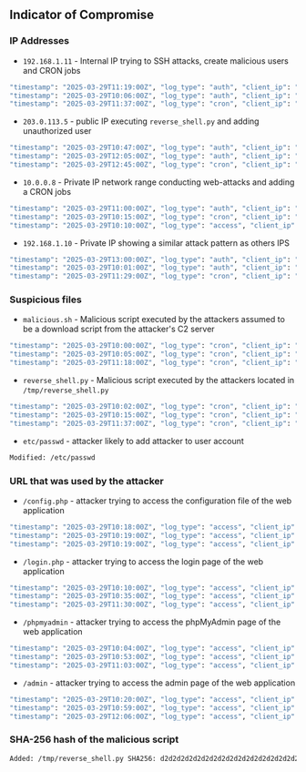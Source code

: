 ## Indicator of Compromise

### IP Addresses
- `192.168.1.11` - Internal IP trying to SSH attacks, create malicious users and CRON jobs
```zsh
"timestamp": "2025-03-29T11:19:00Z", "log_type": "auth", "client_ip": "192.168.1.11", "event": "Accepted password for root from 192.168.1.11 port 54321 ssh2"
"timestamp": "2025-03-29T10:06:00Z", "log_type": "auth", "client_ip": "192.168.1.11", "event": "new user: name=attacker, UID=1001, GID=1001"
"timestamp": "2025-03-29T11:37:00Z", "log_type": "cron", "client_ip": "192.168.1.11", "event": "CRON executed reverse_shell.py"
```
- `203.0.113.5` - public IP executing `reverse_shell.py` and adding unauthorized user
```zsh
"timestamp": "2025-03-29T10:47:00Z", "log_type": "auth", "client_ip": "203.0.113.5", "event": "Accepted password for root from 203.0.113.5 port 54321 ssh2"
"timestamp": "2025-03-29T12:05:00Z", "log_type": "auth", "client_ip": "203.0.113.5", "event": "new user: name=attacker, UID=1001, GID=1001"
"timestamp": "2025-03-29T12:45:00Z", "log_type": "cron", "client_ip": "203.0.113.5", "event": "CRON executed reverse_shell.py"
```

- `10.0.0.8` - Private IP network range conducting web-attacks and adding a CRON jobs
```zsh
"timestamp": "2025-03-29T11:00:00Z", "log_type": "auth", "client_ip": "10.0.0.8", "event": "new user: name=attacker, UID=1001, GID=1001"
"timestamp": "2025-03-29T10:15:00Z", "log_type": "cron", "client_ip": "10.0.0.8", "event": "CRON executed reverse_shell.py"
"timestamp": "2025-03-29T10:10:00Z", "log_type": "access", "client_ip": "10.0.0.8", "event": "POST /login.php HTTP/1.1 - 200"
```

- `192.168.1.10` - Private IP showing a similar attack pattern as others IPS
```zsh
"timestamp": "2025-03-29T13:00:00Z", "log_type": "auth", "client_ip": "192.168.1.10", "event": "Accepted password for root from 192.168.1.10 port 54321 ssh2"
"timestamp": "2025-03-29T10:01:00Z", "log_type": "auth", "client_ip": "192.168.1.10", "event": "new user: name=attacker, UID=1001, GID=1001"
"timestamp": "2025-03-29T11:29:00Z", "log_type": "cron", "client_ip": "192.168.1.10", "event": "CRON executed reverse_shell.py"
```

### Suspicious files
- `malicious.sh` - Malicious script executed by the attackers
assumed to be a download script from the attacker's C2 server
```zsh
"timestamp": "2025-03-29T10:00:00Z", "log_type": "cron", "client_ip": "192.168.1.10", "event": "CRON job started: wget malicious.sh"
"timestamp": "2025-03-29T10:05:00Z", "log_type": "cron", "client_ip": "10.0.0.8", "event": "CRON job started: wget malicious.sh"
"timestamp": "2025-03-29T11:18:00Z", "log_type": "cron", "client_ip": "203.0.113.5", "event": "CRON job started: wget malicious.sh"
```

- `reverse_shell.py` - Malicious script executed by the attackers located in `/tmp/reverse_shell.py`
```zsh
"timestamp": "2025-03-29T10:02:00Z", "log_type": "cron", "client_ip": "203.0.113.5", "event": "CRON executed reverse_shell.py"
"timestamp": "2025-03-29T10:15:00Z", "log_type": "cron", "client_ip": "10.0.0.8", "event": "CRON executed reverse_shell.py"
"timestamp": "2025-03-29T11:37:00Z", "log_type": "cron", "client_ip": "192.168.1.11", "event": "CRON executed reverse_shell.py"
```


- `etc/passwd` - attacker likely to add attacker to user account
```zsh
Modified: /etc/passwd
```

### URL that was used by the attacker
- `/config.php` - attacker trying to access the configuration file of the web application
```zsh
"timestamp": "2025-03-29T10:18:00Z", "log_type": "access", "client_ip": "192.168.1.11", "event": "GET /config.php HTTP/1.1 - 403"
"timestamp": "2025-03-29T10:19:00Z", "log_type": "access", "client_ip": "192.168.1.10", "event": "GET /config.php HTTP/1.1 - 403"
"timestamp": "2025-03-29T10:19:00Z", "log_type": "access", "client_ip": "203.0.113.5", "event": "GET /config.php HTTP/1.1 - 403"
```

- `/login.php` - attacker trying to access the login page of the web application
```zsh
"timestamp": "2025-03-29T10:10:00Z", "log_type": "access", "client_ip": "10.0.0.8", "event": "POST /login.php HTTP/1.1 - 200"
"timestamp": "2025-03-29T10:35:00Z", "log_type": "access", "client_ip": "203.0.113.5", "event": "POST /login.php HTTP/1.1 - 200"
"timestamp": "2025-03-29T11:30:00Z", "log_type": "access", "client_ip": "192.168.1.10", "event": "POST /login.php HTTP/1.1 - 200"
```

- `/phpmyadmin` - attacker trying to access the phpMyAdmin page of the web application
```zsh
"timestamp": "2025-03-29T10:04:00Z", "log_type": "access", "client_ip": "192.168.1.11", "event": "GET /phpmyadmin/ HTTP/1.1 - 404"
"timestamp": "2025-03-29T10:53:00Z", "log_type": "access", "client_ip": "10.0.0.8", "event": "GET /phpmyadmin/ HTTP/1.1 - 404"
"timestamp": "2025-03-29T11:03:00Z", "log_type": "access", "client_ip": "10.0.0.8", "event": "GET /phpmyadmin/ HTTP/1.1 - 404"
```

- `/admin` - attacker trying to access the admin page of the web application
```zsh
"timestamp": "2025-03-29T10:20:00Z", "log_type": "access", "client_ip": "10.0.0.8", "event": "GET /admin HTTP/1.1 - 403"
"timestamp": "2025-03-29T10:59:00Z", "log_type": "access", "client_ip": "192.168.1.10", "event": "GET /admin HTTP/1.1 - 403"
"timestamp": "2025-03-29T12:06:00Z", "log_type": "access", "client_ip": "192.168.1.11", "event": "GET /admin HTTP/1.1 - 403"
```

### SHA-256 hash of the malicious script
```zsh
Added: /tmp/reverse_shell.py SHA256: d2d2d2d2d2d2d2d2d2d2d2d2d2d2d2d2d2d2d2d2d2d2d2d2d2d2d2d2d2d2d2d2
```
